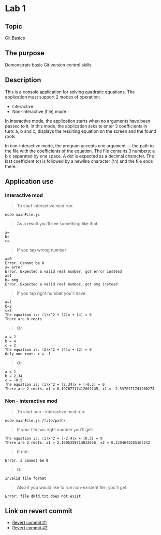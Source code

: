 # Lab 1

## Topic 
Git Basics

## The purpose
Demonstrate basic Git version control skills

## Description
This is a console application for solving quadratic equations. The application must support 2 modes of operation:

- Interactive
- Non-interactive (file) mode

In interactive mode, the application starts when no arguments have been passed to it. In this mode, the application asks to enter 3 coefficients in turn: a, b and c, displays the resulting equation on the screen and the found roots

In non-interactive mode, the program accepts one argument — the path to the file with the coefficients of the equation. The file contains 3 numbers: a b c separated by one space. A dot is expected as a decimal character. The last coefficient (c) is followed by a newline character (\n) and the file ends there.

## Application use
### Interactive mod

> To start interactive mod run:
```
node mainFile.js
```

> As a result you'll see something like that:

```
a=
b=
c=
```
> If you tap wrong number:
```
a=0
Error. Cannot be 0
a= error
Error. Expected a valid real number, got error instead
a=1
b= omg
Error. Expected a valid real number, got omg instead
```
> If you tap right number you'll have:
```
a=1
b=2
c=3
The equation is: (1)x^2 + (2)x + (4) = 0
There are 0 roots
```
> Or
```
a = 2
b = 4
c = 2
The equation is: (2)x^2 + (4)x + (2) = 0
Only one root: x = -1
```
> Or
```
a = 1
b = 2.34
c = -0.5
The equation is: (1)x^2 + (2.34)x + (-0.5) = 0
There are 2 roots: x1 = 0.19707717412002745, x2 = -2.5370771741200273
```
### Non - interactive mod

> To start non - interactive mod run:
```
node mainFile.js /file/path/
```
> If your file has right number you'll get:
```
The equation is: (1)x^2 + (-2.4)x + (0.5) = 0
There are 2 roots: x1 = 2.1695359714832656, x2 = 0.2304640285167342
```
> If not:
```
Error. a cannot be 0
```
> Or
```
invalid file format
```
> Also if you would like to run non-existent file, you'll get:
```
Error: file dkfd.txt does not exist
```
## Link on revert commit

- [Revert commit #1](https://github.com/AlinaDubchak/Development-methodologies-Labs/commit/a5e2d679e38f142e46faf14fa2f7bd3bfe6dc9b0)
- [Revert commit #2](https://github.com/AlinaDubchak/Development-methodologies-Labs/commit/24982dad3c8c6ece450826cdfa6a3f75173cfe37)